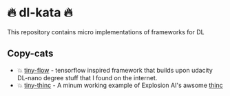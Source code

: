 #  🔥 dl-kata 🔥
This repository contains micro implementations of frameworks for DL

## Copy-cats 
* 💥 [tiny-flow](./tiny-flow) - tensorflow inspired framework that builds upon udacity DL-nano degree stuff that I found on the internet.  
* 💥 [tiny-thinc](./tiny-thinc/tiny-thinc.ipynb) - A minum working example of Explosion AI's awsome [thinc](https://github.com/explosion/thinc)
